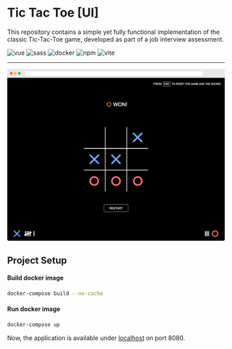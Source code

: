 # Tic Tac Toe [UI]

This repository contains a simple yet fully functional implementation of the classic Tic-Tac-Toe game, developed as part
of a job interview assessment.

![vue](https://img.shields.io/badge/Vue.js-4FC08D?style=flat&logo=vue.js&logoColor=white)
![sass](https://img.shields.io/badge/Sass-CC6699?style=flat&logo=sass&logoColor=white)
![docker](https://img.shields.io/badge/Docker-2496ED?style=flat&logo=docker&logoColor=white)
![npm](https://img.shields.io/badge/Npm-CB3837?style=flat&logo=npm&logoColor=white)
![vite](https://img.shields.io/badge/Vite-646CFF?style=flat&logo=vite&logoColor=white)

---

![game-ui.png](public%2Fpreview%2Fgame-ui.png)

## Project Setup

#### Build docker image

```sh
docker-compose build --no-cache
```

#### Run docker image

```sh
docker-compose up
```

Now, the application is available under [localhost](http://localhost:8080) on port 8080.


